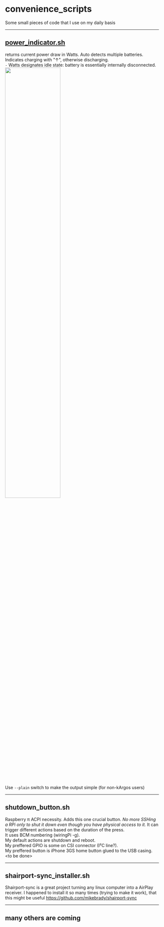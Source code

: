 # convenience_scripts
Some small pieces of code that I use on my daily basis

--- 

## [power_indicator.sh](https://github.com/amateusz/convenience_scripts/blob/master/power_indicator.sh)
returns current power draw in Watts. Auto detects multiple batteries. Indicates charging with "↑", otherwise discharging.  
`-` Watts designates idle state: battery is essentially internally disconnected.
<img src="https://user-images.githubusercontent.com/9356928/64735861-b0314c00-d4e9-11e9-86f2-732897c5aca1.png" align=center width="60%"></img>  
Use `--plain` switch to make the output simple (for non-kArgos users)

---

## shutdown_button.sh
Raspberry π ACPI necessity. Adds 
this one crucial button. _No more SSHing a RPi only to shut it down even though you have physical access to it._ It can trigger different actions based on the duration of the press.  
It uses BCM numbering (wiringPi -g).  
My default actions are shutdown and reboot.  
 My preffered GPIO is some on CSI connector (I²C line?).  
  My preffered button is iPhone 3GS home button glued to the USB casing.  
\<to be done\>

---

## shairport-sync_installer.sh
Shairport-sync is a great project turning any linux computer into a AirPlay receiver.
I happened to install it so many times (trying to make it work), that this might be useful
https://github.com/mikebrady/shairport-sync

---

## many others are coming
